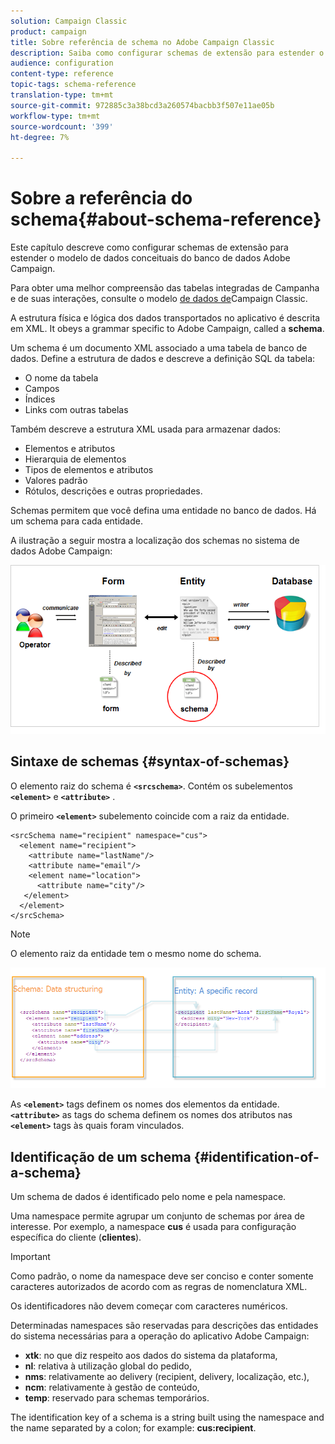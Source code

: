 ```yaml
---
solution: Campaign Classic
product: campaign
title: Sobre referência de schema no Adobe Campaign Classic
description: Saiba como configurar schemas de extensão para estender o modelo de dados conceituais do banco de dados Adobe Campaign Classic.
audience: configuration
content-type: reference
topic-tags: schema-reference
translation-type: tm+mt
source-git-commit: 972885c3a38bcd3a260574bacbb3f507e11ae05b
workflow-type: tm+mt
source-wordcount: '399'
ht-degree: 7%

---
```



# Sobre a referência do schema{#about-schema-reference}

Este capítulo descreve como configurar schemas de extensão para estender o modelo de dados conceituais do banco de dados Adobe Campaign.

Para obter uma melhor compreensão das tabelas integradas de Campanha e de suas interações, consulte o modelo [de dados de](https://helpx.adobe.com/br/campaign/kb/acc-datamodel.html)Campaign Classic.

A estrutura física e lógica dos dados transportados no aplicativo é descrita em XML. It obeys a grammar specific to Adobe Campaign, called a **schema**.

Um schema é um documento XML associado a uma tabela de banco de dados. Define a estrutura de dados e descreve a definição SQL da tabela:

* O nome da tabela
* Campos
* Índices
* Links com outras tabelas

Também descreve a estrutura XML usada para armazenar dados:

* Elementos e atributos
* Hierarquia de elementos
* Tipos de elementos e atributos
* Valores padrão
* Rótulos, descrições e outras propriedades.

Schemas permitem que você defina uma entidade no banco de dados. Há um schema para cada entidade.

A ilustração a seguir mostra a localização dos schemas no sistema de dados Adobe Campaign:

![](assets/reference_schema_intro.png)

## Sintaxe de schemas {#syntax-of-schemas}

O elemento raiz do schema é **`<srcschema>`**. Contém os subelementos **`<element>`** e **`<attribute>`** .

O primeiro **`<element>`** subelemento coincide com a raiz da entidade.

```
<srcSchema name="recipient" namespace="cus">
  <element name="recipient">  
    <attribute name="lastName"/>
    <attribute name="email"/>
    <element name="location">
      <attribute name="city"/>
   </element>
  </element>
</srcSchema>
```

>[!NOTE]
>
>O elemento raiz da entidade tem o mesmo nome do schema.

![](assets/s_ncs_configuration_schema_and_entity.png)

As **`<element>`** tags definem os nomes dos elementos da entidade. **`<attribute>`** as tags do schema definem os nomes dos atributos nas **`<element>`** tags às quais foram vinculados.

## Identificação de um schema {#identification-of-a-schema}

Um schema de dados é identificado pelo nome e pela namespace.

Uma namespace permite agrupar um conjunto de schemas por área de interesse. Por exemplo, a namespace **cus** é usada para configuração específica do cliente (**clientes**).

>[!IMPORTANT]
>
>Como padrão, o nome da namespace deve ser conciso e conter somente caracteres autorizados de acordo com as regras de nomenclatura XML.
>
>Os identificadores não devem começar com caracteres numéricos.

Determinadas namespaces são reservadas para descrições das entidades do sistema necessárias para a operação do aplicativo Adobe Campaign:

* **xtk**: no que diz respeito aos dados do sistema da plataforma,
* **nl**: relativa à utilização global do pedido,
* **nms**: relativamente ao delivery (recipient, delivery, localização, etc.),
* **ncm**: relativamente à gestão de conteúdo,
* **temp**: reservado para schemas temporários.

The identification key of a schema is a string built using the namespace and the name separated by a colon; for example: **cus:recipient**.
